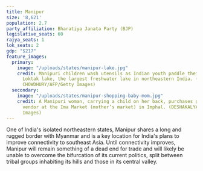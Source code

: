 ```yaml
---
title: Manipur
size: '8,621'
population: 2.7
party_affiliation: Bharatiya Janata Party (BJP)
legislative_seats: 60
rajya_seats: 1
lok_seats: 2
gdp: "$217"
feature_images:
  primary:
    image: "/uploads/states/manipur-lake.jpg"
    credit: Manipuri children wash utensils as Indian youth paddle their kayaks across
      Loktak lake, the largest freshwater lake in northeastern India. (DESHAKALYAN
      CHOWDHURY/AFP/Getty Images)
  secondary:
    image: "/uploads/states/manipur-shopping-baby-mom.jpg"
    credit: A Manipuri woman, carrying a child on her back, purchases goods from a
      vendor at the Ima Market (mother’s market) in Imphal. (DESHAKALYAN CHOWDHURY/AFP/Getty
      Images)
---
```


One of India's isolated northeastern states, Manipur shares a long and rugged border with Myanmar and is a key location for India's plans to improve connectivity to southeast Asia. Until connectivity improves, Manipur will remain something of a dead end for trade and will likely be unable to overcome the bifurcation of its current politics, split between tribal groups inhabiting its hills and those in its central valley.
